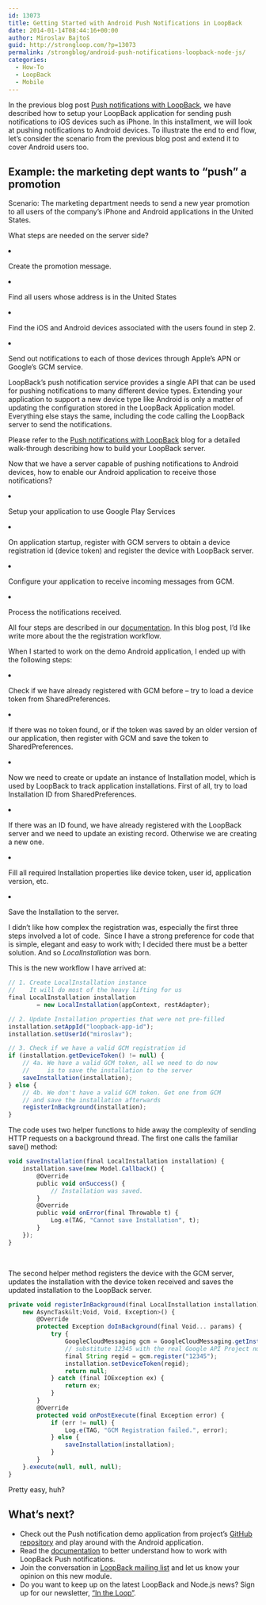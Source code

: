 ```yaml
---
id: 13073
title: Getting Started with Android Push Notifications in LoopBack
date: 2014-01-14T08:44:16+00:00
author: Miroslav Bajtoš
guid: http://strongloop.com/?p=13073
permalink: /strongblog/android-push-notifications-loopback-node-js/
categories:
  - How-To
  - LoopBack
  - Mobile
---
```

<p dir="ltr">
  In the previous blog post <a href="http://strongloop.com/strongblog/push-notifications-ios7-looback-node-js/">Push notifications with LoopBack,</a> we have described how to setup your LoopBack application for sending push notifications to iOS devices such as iPhone. In this installment, we will look at pushing notifications to Android devices. To illustrate the end to end flow, let’s consider the scenario from the previous blog post and extend it to cover Android users too.
</p>

<h2 dir="ltr">
  <strong>Example: the marketing dept wants to &#8220;push&#8221; a promotion</strong>
</h2>

<p dir="ltr">
  Scenario: The marketing department needs to send a new year promotion to all users of the company’s iPhone and Android applications in the United States.
</p>

<p dir="ltr">
  What steps are needed on the server side?
</p>

<li dir="ltr">
  <p dir="ltr">
    Create the promotion message.
  </p>
</li>

<li dir="ltr">
  <p dir="ltr">
    Find all users whose address is in the United States
  </p>
</li>

<li dir="ltr">
  <p dir="ltr">
    Find the iOS and Android devices associated with the users found in step 2.
  </p>
</li>

<li dir="ltr">
  <p dir="ltr">
    Send out notifications to each of those devices through Apple’s APN or Google’s GCM service.
  </p>
</li>

<p dir="ltr">
  LoopBack’s push notification service provides a single API that can be used for pushing notifications to many different device types. Extending your application to support a new device type like Android is only a matter of updating the configuration stored in the LoopBack Application model. Everything else stays the same, including the code calling the LoopBack server to send the notifications.
</p>

<p dir="ltr">
  Please refer to the <a href="http://strongloop.com/strongblog/push-notifications-ios7-looback-node-js/">Push notifications with LoopBack</a> blog for a detailed walk-through describing how to build your LoopBack server.
</p>

<p dir="ltr">
  Now that we have a server capable of pushing notifications to Android devices, how to enable our Android application to receive those notifications?
</p>

<li dir="ltr">
  <p dir="ltr">
    Setup your application to use Google Play Services
  </p>
</li>

<li dir="ltr">
  <p dir="ltr">
    On application startup, register with GCM servers to obtain a device registration id (device token) and register the device with LoopBack server.
  </p>
</li>

<li dir="ltr">
  <p dir="ltr">
    Configure your application to receive incoming messages from GCM.
  </p>
</li>

<li dir="ltr">
  <p dir="ltr">
    Process the notifications received.
  </p>
</li>

<p dir="ltr">
  All four steps are described in our <a href="http://docs.strongloop.com/display/DOC/Creating+push+notifications#Creatingpushnotifications-IntegratewithAndroidclients">documentation</a>. In this blog post, I’d like write more about the the registration workflow.
</p>

<p dir="ltr">
  When I started to work on the demo Android application, I ended up with the following steps:
</p>

<li dir="ltr">
  <p dir="ltr">
    Check if we have already registered with GCM before &#8211; try to load a device token from SharedPreferences.
  </p>
</li>

<li dir="ltr">
  <p dir="ltr">
    If there was no token found, or if the token was saved by an older version of our application, then register with GCM and save the token to SharedPreferences.
  </p>
</li>

<li dir="ltr">
  <p dir="ltr">
    Now we need to create or update an instance of Installation model, which is used by LoopBack to track application installations. First of all, try to load Installation ID from SharedPreferences.
  </p>
</li>

<li dir="ltr">
  <p dir="ltr">
    If there was an ID found, we have already registered with the LoopBack server and we need to update an existing record. Otherwise we are creating a new one.
  </p>
</li>

<li dir="ltr">
  <p dir="ltr">
    Fill all required Installation properties like device token, user id, application version, etc.
  </p>
</li>

<li dir="ltr">
  <p dir="ltr">
    Save the Installation to the server.
  </p>
</li>

<p dir="ltr">
  I didn’t like how complex the registration was, especially the first three steps involved a lot of code.  Since I have a strong preference for code that is simple, elegant and easy to work with; I decided there must be a better solution. And so <em>LocalInstallation</em> was born.
</p>

<p dir="ltr">
  This is the new workflow I have arrived at:
</p>

```js
// 1. Create LocalInstallation instance
//    It will do most of the heavy lifting for us
final LocalInstallation installation 
        = new LocalInstallation(appContext, restAdapter);

// 2. Update Installation properties that were not pre-filled
installation.setAppId("loopback-app-id");
installation.setUserId("miroslav");

// 3. Check if we have a valid GCM registration id
if (installation.getDeviceToken() != null) {
    // 4a. We have a valid GCM token, all we need to do now
    //     is to save the installation to the server
    saveInstallation(installation);
} else {
    // 4b. We don't have a valid GCM token. Get one from GCM
    // and save the installation afterwards
    registerInBackground(installation);
}
```

The code uses two helper functions to hide away the complexity of sending HTTP requests on a background thread. The first one calls the familiar save() method:

```js
void saveInstallation(final LocalInstallation installation) {
    installation.save(new Model.Callback() {
        @Override
        public void onSuccess() {
            // Installation was saved.
        }
        @Override
        public void onError(final Throwable t) {
            Log.e(TAG, "Cannot save Installation", t);
        }
    });
}
```

&nbsp;

The second helper method registers the device with the GCM server, updates the installation with the device token received and saves the updated installation to the LoopBack server.

```js
private void registerInBackground(final LocalInstallation installation) {
    new AsyncTask&lt;Void, Void, Exception>() {
        @Override
        protected Exception doInBackground(final Void... params) {
            try {
                GoogleCloudMessaging gcm = GoogleCloudMessaging.getInstance(this);
                // substitute 12345 with the real Google API Project number
                final String regid = gcm.register("12345");
                installation.setDeviceToken(regid);
                return null;
            } catch (final IOException ex) {
                return ex;
            }
        }
        @Override
        protected void onPostExecute(final Exception error) {
            if (err != null) {
                Log.e(TAG, "GCM Registration failed.", error);
            } else {
                saveInstallation(installation);
            }
        }
    }.execute(null, null, null);
}
```

Pretty easy, huh?

<h2 dir="ltr">
  <strong>What&#8217;s next?</strong>
</h2>

  * Check out the Push notification demo application from project’s [GitHub repository](https://github.com/strongloop/loopback-push-notification/tree/master/example) and play around with the Android application.
  * Read the [documentation](http://docs.strongloop.com/display/DOC/Creating+push+notifications) to better understand how to work with LoopBack Push notifications.
  * Join the conversation in [LoopBack mailing list](https://groups.google.com/forum/#!forum/loopbackjs) and let us know your opinion on this new module.
  * Do you want to keep up on the latest LoopBack and Node.js news? Sign up for our newsletter, [“In the Loop”](http://strongloop.com/newsletter).